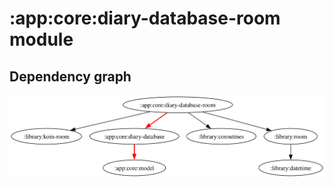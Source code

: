 # :app:core:diary-database-room module
## Dependency graph
![Dependency graph](../../../docs/images/graphs/dep_graph_app_core_diary_database_room.svg)
